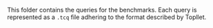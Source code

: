 This folder contains the queries for the benchmarks.
Each query is represented as a `.tcq` file adhering to the format described by Topllet.
